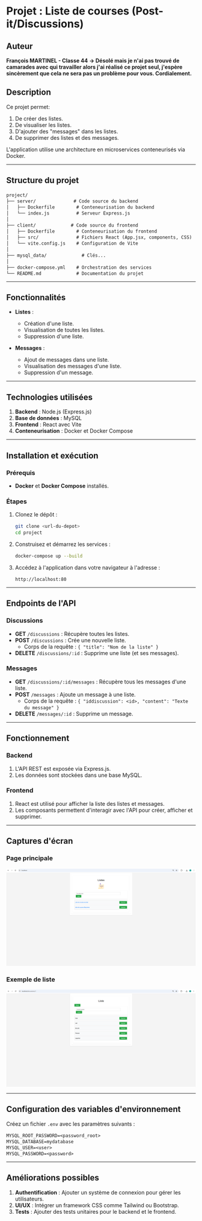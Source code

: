 # Projet : Liste de courses (Post-it/Discussions)

## Auteur
**François MARTINEL - Classe 44**
**-> Désolé mais je n'ai pas trouvé de camarades avec qui travailler alors j'ai réalisé ce projet seul, j'espère sincèrement que cela ne sera pas un problème pour vous. Cordialement.**

## Description
Ce projet permet:

1. De créer des listes.
2. De visualiser les listes.
3. D'ajouter des "messages" dans les listes.
4. De supprimer des listes et des messages.

L'application utilise une architecture en microservices conteneurisés via Docker.

---

## Structure du projet

```
project/
├── server/              # Code source du backend
│   ├── Dockerfile        # Conteneurisation du backend
│   └── index.js          # Serveur Express.js
│
├── client/             # Code source du frontend
│   ├── Dockerfile        # Conteneurisation du frontend
│   ├── src/              # Fichiers React (App.jsx, components, CSS)
│   └── vite.config.js    # Configuration de Vite
│
├── mysql_data/             # Clés...
│
├── docker-compose.yml    # Orchestration des services
└── README.md             # Documentation du projet
```

---

## Fonctionnalités

- **Listes** :
  - Création d'une liste.
  - Visualisation de toutes les listes.
  - Suppression d'une liste.

- **Messages** :
  - Ajout de messages dans une liste.
  - Visualisation des messages d'une liste.
  - Suppression d'un message.

---

## Technologies utilisées

1. **Backend** : Node.js (Express.js)
2. **Base de données** : MySQL
3. **Frontend** : React avec Vite
4. **Conteneurisation** : Docker et Docker Compose

---

## Installation et exécution

### Prérequis
- **Docker** et **Docker Compose** installés.

### Étapes
1. Clonez le dépôt :
   ```bash
   git clone <url-du-depot>
   cd project
   ```

2. Construisez et démarrez les services :
   ```bash
   docker-compose up --build
   ```

3. Accédez à l'application dans votre navigateur à l'adresse :
   ```
   http://localhost:80
   ```

---

## Endpoints de l'API

### Discussions
- **GET** `/discussions` : Récupère toutes les listes.
- **POST** `/discussions` : Crée une nouvelle liste.
  - Corps de la requête : `{ "title": "Nom de la liste" }`
- **DELETE** `/discussions/:id` : Supprime une liste (et ses messages).

### Messages
- **GET** `/discussions/:id/messages` : Récupère tous les messages d'une liste.
- **POST** `/messages` : Ajoute un message à une liste.
  - Corps de la requête : `{ "iddiscussion": <id>, "content": "Texte du message" }`
- **DELETE** `/messages/:id` : Supprime un message.

---

## Fonctionnement

### Backend
1. L'API REST est exposée via Express.js.
2. Les données sont stockées dans une base MySQL.

### Frontend
1. React est utilisé pour afficher la liste des listes et messages.
2. Les composants permettent d'interagir avec l'API pour créer, afficher et supprimer.

---

## Captures d'écran

### Page principale
![Page principale](screenshots/MainPage.png)

### Exemple de liste
![Exemple de liste](screenshots/List.png)

---

## Configuration des variables d'environnement

Créez un fichier `.env` avec les paramètres suivants :
```env
MYSQL_ROOT_PASSWORD=<password_root>
MYSQL_DATABASE=mydatabase
MYSQL_USER=<user>
MYSQL_PASSWORD=<password>
```

---

## Améliorations possibles

1. **Authentification** : Ajouter un système de connexion pour gérer les utilisateurs.
2. **UI/UX** : Intégrer un framework CSS comme Tailwind ou Bootstrap.
3. **Tests** : Ajouter des tests unitaires pour le backend et le frontend.

